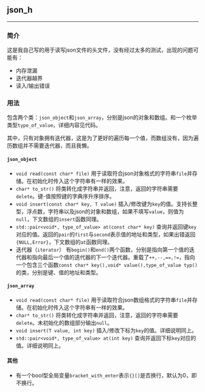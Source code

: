 ## json_h
------

### 简介

这是我自己写的用于读写json文件的头文件，没有经过太多的测试，出现的问题可能有：
* 内存泄漏
* 迭代器越界
* 读入/输出错误

### 用法

包含两个类：`json_object`和`json_array`，分别是json的对象和数组。和一个枚举类型`type_of_value`，详细内容见代码。

其中，只有对象拥有迭代器，这是为了更好的遍历每一个值，而数组没有，因为遍历数组并不需要迭代器，而且我懒。
 #### `json_object`
* `void read(const char* file)` 用于读取符合json对象格式的字符串`file`并存储。在初始化时传入这个字符串有一样的效果。
* `char* to_str()` 将类转化成字符串并返回，注意，返回的字符串需要`delete`。键-值按照键的字典序升序排序。
* `void insert(const char* key, T value)` 插入/修改键为`key`的值。支持长整型，浮点数，字符串以及json的对象和数组，如果不填写`value`，则值为`null`，下文数组的`insert`函数同理。
* `std::pair<void*, type_of_value> at(const char* key)` 查询并返回键`key`对应的值。返回的`pair`的`first`与`second`表示值的地址和类型，如果出错返回`{NULL,Error}`，下文数组的`at`函数同理。
* 迭代器（`iterator`） 有`begin()`和`end()`两个函数，分别是指向第一个值的迭代器和指向最后一个值的迭代器的下一个迭代器。重载了`++,--,==,!=`，指向一个包含三个函数`const char* key(),void* value(),type_of_value typ()`的类，分别是键、值的地址和类型。

#### `json_array`
* `void read(const char* file)` 用于读取符合json数组格式的字符串`file`并存储。在初始化时传入这个字符串有一样的效果。
* `char* to_str()` 将类转化成字符串并返回，注意，返回的字符串需要`delete`。未初始化的数组部分输出`null`。
* `void insert(T value, int key)` 插入/修改下标为`key`的值。详细说明同上。
* `std::pair<void*, type_of_value> at(int key)` 查询并返回下标`key`对应的值。详细说明同上。

#### 其他
* 有一个bool型全局变量`bracket_with_enter`表示`{}[]`是否换行，默认为0，即不换行。
